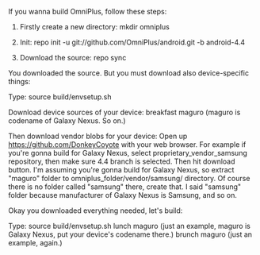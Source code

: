 If you wanna build OmniPlus, follow these steps:

1) Firstly create a new directory:
    mkdir omniplus
    
2) Init:
    repo init -u git://github.com/OmniPlus/android.git -b android-4.4
    
3) Download the source:
    repo sync
    
    
    
You downloaded the source. But you must download also device-specific things:

Type:
    source build/envsetup.sh
    
Download device sources of your device:
    breakfast maguro (maguro is codename of Galaxy Nexus. So on.)
    
Then download vendor blobs for your device:
    Open up https://github.com/DonkeyCoyote with your web browser. For example if you're gonna build for Galaxy Nexus, select proprietary_vendor_samsung repository, then make sure 4.4 branch is selected. Then hit download button. I'm assuming you're gonna build for Galaxy Nexus, so extract "maguro" folder to omniplus_folder/vendor/samsung/ directory. Of course there is no folder called "samsung" there, create that. I said "samsung" folder because manufacturer of Galaxy Nexus is Samsung, and so on.
    
Okay you downloaded everything needed, let's build:

Type:
    source build/envsetup.sh
    lunch maguro (just an example, maguro is Galaxy Nexus, put your device's codename there.)
    brunch maguro (just an example, again.)
